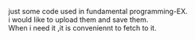 just some code used in fundamental programming-EX.  
i would like to upload them and save them.  
When i need it ,it is conveniennt to fetch to it.
